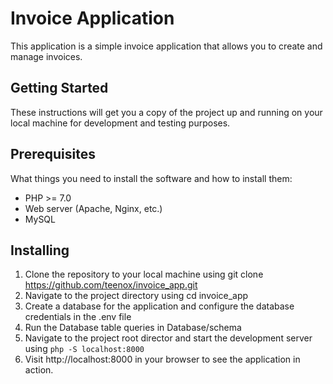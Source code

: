 # Invoice Application

This application is a simple invoice application that allows you to create and manage invoices.

## Getting Started
These instructions will get you a copy of the project up and running on your local machine for development and testing purposes.

## Prerequisites
What things you need to install the software and how to install them:

- PHP >= 7.0
- Web server (Apache, Nginx, etc.)
- MySQL

## Installing
1. Clone the repository to your local machine using git clone https://github.com/teenox/invoice_app.git
2. Navigate to the project directory using cd invoice_app
3. Create a database for the application and configure the database credentials in the .env file
4. Run the Database table queries in Database/schema
5. Navigate to the project root director and start the development server using `php -S localhost:8000`
6. Visit http://localhost:8000 in your browser to see the application in action.
